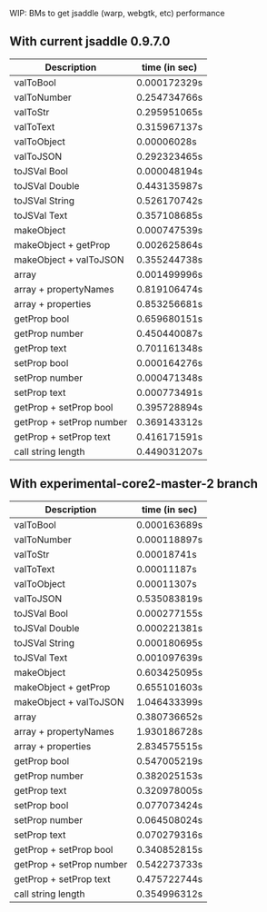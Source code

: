 WIP: BMs to get jsaddle (warp, webgtk, etc) performance

With current jsaddle 0.9.7.0
----------------------------

|Description|time (in sec)|
|--- |--- |
|valToBool|0.000172329s|
|valToNumber|0.254734766s|
|valToStr|0.295951065s|
|valToText|0.315967137s|
|valToObject|0.00006028s|
|valToJSON|0.292323465s|
|toJSVal Bool|0.000048194s|
|toJSVal Double|0.443135987s|
|toJSVal String|0.526170742s|
|toJSVal Text|0.357108685s|
|makeObject|0.000747539s|
|makeObject + getProp|0.002625864s|
|makeObject + valToJSON|0.355244738s|
|array|0.001499996s|
|array + propertyNames|0.819106474s|
|array + properties|0.853256681s|
|getProp bool|0.659680151s|
|getProp number|0.450440087s|
|getProp text|0.701161348s|
|setProp bool|0.000164276s|
|setProp number|0.000471348s|
|setProp text|0.000773491s|
|getProp + setProp bool|0.395728894s|
|getProp + setProp number|0.369143312s|
|getProp + setProp text|0.416171591s|
|call string length|0.449031207s|


With experimental-core2-master-2 branch
---------------------------------------

|Description|time (in sec)|
|--- |--- |
|valToBool|0.000163689s|
|valToNumber|0.000118897s|
|valToStr|0.00018741s|
|valToText|0.00011187s|
|valToObject|0.00011307s|
|valToJSON|0.535083819s|
|toJSVal Bool|0.000277155s|
|toJSVal Double|0.000221381s|
|toJSVal String|0.000180695s|
|toJSVal Text|0.001097639s|
|makeObject|0.603425095s|
|makeObject + getProp|0.655101603s|
|makeObject + valToJSON|1.046433399s|
|array|0.380736652s|
|array + propertyNames|1.930186728s|
|array + properties|2.834575515s|
|getProp bool|0.547005219s|
|getProp number|0.382025153s|
|getProp text|0.320978005s|
|setProp bool|0.077073424s|
|setProp number|0.064508024s|
|setProp text|0.070279316s|
|getProp + setProp bool|0.340852815s|
|getProp + setProp number|0.542273733s|
|getProp + setProp text|0.475722744s|
|call string length|0.354996312s|

